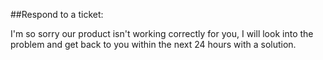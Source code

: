 ##Respond to a ticket:

I'm so sorry our product isn't working correctly for you, I will look into the problem and get back to you within the next 24 hours with a solution.